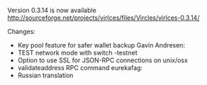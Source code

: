 Version 0.3.14 is now available
http://sourceforge.net/projects/virlces/files/Vircles/virlces-0.3.14/

Changes:
* Key pool feature for safer wallet backup
Gavin Andresen:
* TEST network mode with switch -testnet
* Option to use SSL for JSON-RPC connections on unix/osx
* validateaddress RPC command
eurekafag:
* Russian translation
